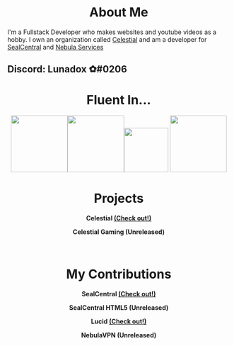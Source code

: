 <h1 align="center">About Me</h1>

I'm a Fullstack Developer who makes websites and youtube videos as a hobby. I own an organization called <a href="https://thecelestial.org">Celestial</a> and am a developer for <a href="https://dsc.gg/sealcentral">SealCentral</a> and <a href="https://discord.gg/unblocker">Nebula Services</a>
## Discord: Lunadox ✿#0206

<h1 align="center">Fluent In...</h1>

<div align="center">
<img src="https://upload.wikimedia.org/wikipedia/commons/thumb/6/61/HTML5_logo_and_wordmark.svg/512px-HTML5_logo_and_wordmark.svg.png" width="128" height="128" /><img src="https://upload.wikimedia.org/wikipedia/commons/thumb/d/d5/CSS3_logo_and_wordmark.svg/1452px-CSS3_logo_and_wordmark.svg.png" height="128" /><img src="https://upload.wikimedia.org/wikipedia/commons/6/6a/JavaScript-logo.png" width="100" height="100" />
<img src="https://upload.wikimedia.org/wikipedia/commons/thumb/a/a7/React-icon.svg/2300px-React-icon.svg.png" height="128" />
</div>

<h1 align="center">Projects</h1>

<p style="font-weight:bold;" align="center">Celestial <a href="https://thecelestial.org">(Check out!)</a></p>
<p style="font-weight:bold;" align="center">Celestial Gaming (Unreleased)</p>

<br>
  
<h1 align="center">My Contributions</h1>

<p style="font-weight:bold;" align="center">SealCentral <a href="https://www.imtiredofmychild.com">(Check out!)</a></p>
<p style="font-weight:bold;" align="center">SealCentral HTML5 (Unreleased)</p>
<p style="font-weight:bold;" align="center">Lucid <a href="https://github.com/AstralService/Lucid">(Check out!)</a></p>
<p style="font-weight:bold;" align="center">NebulaVPN (Unreleased)</p>

